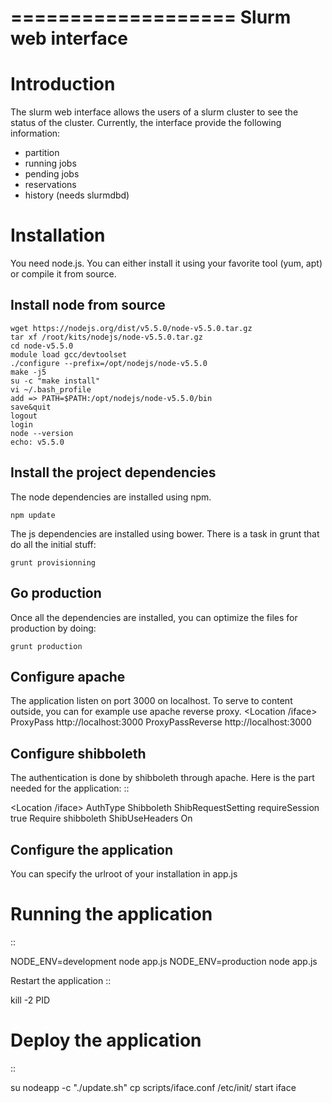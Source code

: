 ===================
Slurm web interface
===================

Introduction
===============
The slurm web interface allows the users of a slurm cluster to see the status of the cluster.
Currently, the interface provide the following information:
- partition
- running jobs
- pending jobs
- reservations
- history (needs slurmdbd)

Installation
============
You need node.js. You can either install it using your favorite tool (yum, apt) or compile it from source.

Install node from source
------------------------
	wget https://nodejs.org/dist/v5.5.0/node-v5.5.0.tar.gz
	tar xf /root/kits/nodejs/node-v5.5.0.tar.gz
	cd node-v5.5.0
	module load gcc/devtoolset
	./configure --prefix=/opt/nodejs/node-v5.5.0
	make -j5
	su -c "make install"
	vi ~/.bash_profile
	add => PATH=$PATH:/opt/nodejs/node-v5.5.0/bin
	save&quit
	logout
	login
	node --version
	echo: v5.5.0
	
Install the project dependencies
--------------------------------
The node dependencies are installed using npm.
	
	npm update

The js dependencies are installed using bower. There is a task in grunt that do all the initial stuff:
	
	grunt provisionning

Go production
-------------
Once all the dependencies are installed, you can optimize the files for production by doing:
	
	grunt production

Configure apache
----------------
The application listen on port 3000 on localhost. To serve to content outside, you can for example use apache reverse proxy.
	<Location /iface>
 	ProxyPass          http://localhost:3000
 	ProxyPassReverse   http://localhost:3000
	</Location>

Configure shibboleth
--------------------
The authentication is done by shibboleth through apache. Here is the part needed for the application:
::

 <Location /iface>
     AuthType Shibboleth
     ShibRequestSetting requireSession true
     Require shibboleth
     ShibUseHeaders On
 </Location>

Configure the application
-------------------------
You can specify the urlroot of your installation in app.js

Running the application
=======================
::

 NODE_ENV=development node app.js
 NODE_ENV=production node app.js

Restart the application
::

 kill -2 PID

Deploy the application
======================
::

 su nodeapp -c "./update.sh"
 cp scripts/iface.conf /etc/init/
 start iface
